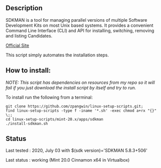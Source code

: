 

## Description

SDKMAN is a tool for managing parallel versions of multiple Software Development Kits on most Unix based systems. It provides a convenient Command Line Interface (CLI) and API for installing, switching, removing and listing Candidates.

[Official Site](https://sdkman.io/)

This script simply automates the installation steps.

## How to install:

*NOTE: This script has dependencies on resources from my repo so it will fail if you just download the install script by itself and try to run.*

To install run the following from a terminal:

```
git clone https://github.com/zpangwin/linux-setup-scripts.git;
find linux-setup-scripts -type f -iname '*.sh' -exec chmod a+rx "{}" \;;
cd linux-setup-scripts/mint-20.x/apps/sdkman
./install-sdkman.sh
```

## Status

Last tested : 2020, July 03 with $(sdk version)='SDKMAN 5.8.3+506'

Last status : working (Mint 20.0 Cinnamon x64 in Virtualbox)

